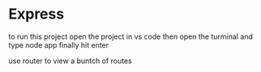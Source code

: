 # Express
to run this project open the project in vs code
then  open the turminal and type node app 
finally hit enter

use router to view a buntch of routes 
